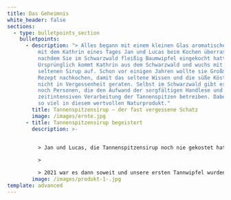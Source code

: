 ```yaml
---
title: Das Geheimnis
white_header: false
sections:
  - type: bulletpoints_section
    bulletpoints:
      - description: "> Alles begann mit einem kleinen Glas aromatischen Tannensirup,
          mit dem Kathrin eines Tages Jan und Lucas beim Kochen überraschte,
          nachdem Sie im Schwarzwald fleißig Baumwipfel eingekocht hatte.
          Ursprünglich kommt Kathrin aus dem Schwarzwald und wuchs mit dem
          seltenen Sirup auf. Schon vor einigen Jahren wollte sie Großmutters
          Rezept nachkochen, damit das seltene Wissen und die süße Köstlichkeit
          nicht in Vergessenheit geraten. Selbst im Schwarzwald gibt es kaum
          noch Personen, die den Aufwand der sorgfältigen Handlese und der
          zeitintensiven Verarbeitung der Tannenspitzen betreiben. Dabei steckt
          so viel in diesem wertvollen Naturprodukt."
        title: Tannenspitzensirup – der fast vergessene Schatz
        image: /images/ernte.jpg
      - title: Tannenspitzensirup begeistert
        description: >-
          

          > Jan und Lucas, die Tannenspitzensirup noch nie gekostet hatten, waren von dem aromatischen Naturprodukt begeistert. Und schon war die Idee geboren, dieses Wissen, um die Köstlichkeiten des regionalen Produkts, nicht in Vergessenheit geraten zu lassen.

          >

          > 2021 war es dann soweit und unsere ersten Tannwipfel wurden geerntet und in 70 goldige Gläser Glück umgewandelt!
        image: /images/produkt-1-.jpg
template: advanced
---
```

